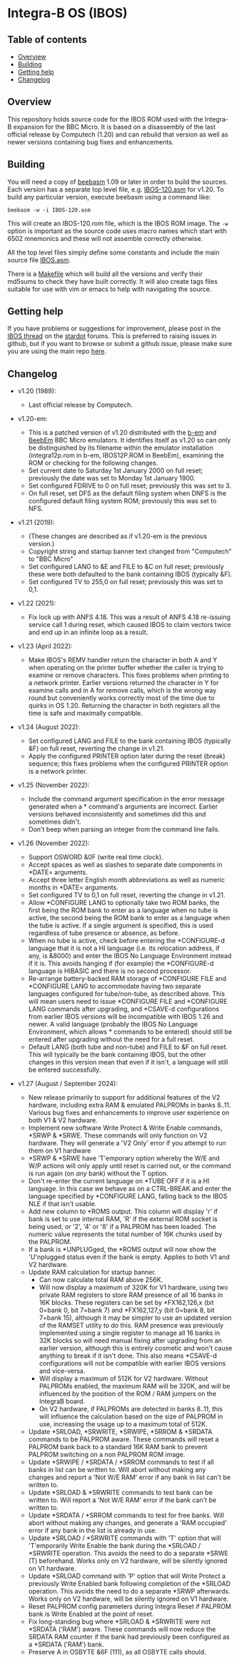 # Integra-B OS (IBOS)

## Table of contents
- [Overview](#overview)
- [Building](#building)
- [Getting help](#getting-help)
- [Changelog](#changelog)

## Overview

This repository holds source code for the IBOS ROM used with the Integra-B expansion for the BBC Micro. It is based on a disassembly of the last official release by Computech (1.20) and can rebuild that version as well as newer versions containing bug fixes and enhancements.

## Building

You will need a copy of [beebasm](https://github.com/stardot/beebasm) 1.09 or later in order to build the sources. Each version has a separate top level file, e.g. [IBOS-120.asm](IBOS-120.asm) for v1.20. To build any particular version, execute beebasm using a command like:
```
beebasm -w -i IBOS-120.asm
```
This will create an IBOS-120.rom file, which is the IBOS ROM image. The `-w` option is important as the source code uses macro names which start with 6502 mnemonics and these will not assemble correctly otherwise.

All the top level files simply define some constants and include the main source file [IBOS.asm](IBOS.asm).

There is a [Makefile](Makefile) which will build all the versions and verify their md5sums to check they have built correctly. It will also create tags files suitable for use with vim or emacs to help with navigating the source.

## Getting help

If you have problems or suggestions for improvement, please post in the [IBOS thread](https://stardot.org.uk/forums/viewtopic.php?f=2&t=25898) on the [stardot](https://stardot.org.uk) forums. This is preferred to raising issues in github, but if you want to browse or submit a github issue, please make sure you are using the main repo [here](https://github.com/kgl2001/IntegraB-OS/issues).

## Changelog

* v1.20 (1989):
  * Last official release by Computech.

* v1.20-em:
  * This is a patched version of v1.20 distributed with the [b-em](https://github.com/stardot/b-em) and [BeebEm](https://github.com/stardot/beebem-windows) BBC Micro emulators. It identifies itself as v1.20 so can only be distinguished by its filename within the emulator installation (integra12p.rom in b-em, IBOS12P.ROM in BeebEm), examining the ROM or checking for the following changes.
  * Set current date to Saturday 1st January 2000 on full reset; previously the date was set to Monday 1st January 1900.
  * Set configured FDRIVE to 0 on full reset; previously this was set to 3.
  * On full reset, set DFS as the default filing system when DNFS is the configured default filing system ROM; previously this was set to NFS.

* v1.21 (2019):
  * (These changes are described as if v1.20-em is the previous version.)
  * Copyright string and startup banner text changed from "Computech" to "BBC Micro"
  * Set configured LANG to &E and FILE to &C on full reset; previously these were both defaulted to the bank containing IBOS (typically &F).
  * Set configured TV to 255,0 on full reset; previously this was set to 0,1.

* v1.22 (2021):
  * Fix lock up with ANFS 4.18. This was a result of ANFS 4.18 re-issuing service call 1 during reset, which caused IBOS to claim vectors twice and end up in an infinite loop as a result.

* v1.23 (April 2022):
  * Make IBOS's REMV handler return the character in both A and Y when operating on the printer buffer whether the caller is trying to examine or remove characters. This fixes problems when printing to a network printer. Earlier versions returned the character in Y for examine calls and in A for remove calls, which is the wrong way round but conveniently works correctly most of the time due to quirks in OS 1.20. Returning the character in both registers all the time is safe and maximally compatible.

* v1.24 (August 2022):
  * Set configured LANG and FILE to the bank containing IBOS (typically &F) on full reset, reverting the change in v1.21.
  * Apply the configured PRINTER option later during the reset (break) sequence; this fixes problems when the configured PRINTER option is a network printer.

* v1.25 (November 2022):
  * Include the command argument specification in the error message generated when a * command's arguments are incorrect. Earlier versions behaved inconsistently and sometimes did this and sometimes didn't.
  * Don't beep when parsing an integer from the command line fails.

* v1.26 (November 2022):
  * Support OSWORD &0F (write real time clock).
  * Accept spaces as well as slashes to separate date components in *DATE= arguments.
  * Accept three letter English month abbreviations as well as numeric months in *DATE= arguments.
  * Set configured TV to 0,1 on full reset, reverting the change in v1.21.
  * Allow *CONFIGURE LANG to optionally take two ROM banks, the first being the ROM bank to enter as a language when no tube is active, the second being the ROM bank to enter as a language when the tube is active. If a single argument is specified, this is used regardless of tube presence or absence, as before.
  * When no tube is active, check before entering the *CONFIGURE-d language that it is not a HI language (i.e. its relocation address, if any, is &8000) and enter the IBOS No Language Environment instead if it is. This avoids hanging if (for example) the *CONFIGURE-d language is HIBASIC and there is no second processor.
  * Re-arrange battery-backed RAM storage of *CONFIGURE FILE and *CONFIGURE LANG to accommodate having two separate languages configured for tube/non-tube, as described above. This will mean users need to issue *CONFIGURE FILE and *CONFIGURE LANG commands after upgrading, and *CSAVE-d configurations from earlier IBOS versions will be incompatible with IBOS 1.26 and newer. A valid language (probably the IBOS No Language Environment, which allows * commands to be entered) should still be entered after upgrading without the need for a full reset.
  * Default LANG (both tube and non-tube) and FILE to &F on full reset. This will typically be the bank containing IBOS, but the other changes in this version mean that even if it isn't, a language will still be entered successfully.

* v1.27 (August / September 2024):
  * New release primarily to support for additional features of the V2 hardware, including extra RAM & emulated PALPROMs in banks 8..11. Various bug fixes and enhancements to improve user experience on both V1 & V2 hardware.
  * Implement new software Write Protect & Write Enable commands, *SRWP & *SRWE. These commands will only function on V2 hardware. They will generate a 'V2 Only' error if you attempt to run them on V1 hardware
  * *SRWP & *SRWE have 'T'emporary option whereby the W/E and W/P actions will only apply until reset is carried out, or the command is run again (on *any* bank) without the T option.
  * Don't re-enter the current language on *TUBE OFF if it is a HI language. In this case we behave as on a CTRL-BREAK and enter the language specified by *CONFIGURE LANG, falling back to the IBOS NLE if that isn't usable.
  * Add new column to *ROMS output. This column will display 'r' if bank is set to use internal RAM, 'R' if the external ROM socket is being used, or '2', '4' or '8' if a PALPROM has been loaded. The numeric value represents the total number of 16K chunks used by the PALPROM.
  * If a bank is *UNPLUGged, the *ROMS output will now show the 'U'nplugged status even if the bank is empty. Applies to both V1 and V2 hardware.
  * Update RAM calculation for startup banner.
    - Can now calculate total RAM above 256K.
    - Will now display a maximum of 320K for V1 hardware, using two private RAM registers to store RAM presence of all 16 banks in 16K blocks. These registers can be set by *FX162,126,x (bit 0=bank 0, bit 7=bank 7) and *FX162,127,y (bit 0=bank 8, bit 7=bank 15), although it may be simpler to use an updated version of the RAMSET utility to do this. RAM presence was previously implemented using a single register to manage all 16 banks in 32K blocks so will need manual fixing after upgrading from an earlier version, although this is entirely cosmetic and won't cause anything to break if it isn't done. This also means *CSAVE-d configurations will not be compatible with earlier IBOS versions and vice-versa.
    - Will display a maximum of 512K for V2 hardware. Without PALPROMs enabled, the maximum RAM will be 320K, and will be influenced by the position of the ROM / RAM jumpers on the IntegraB board. 
    - On V2 hardware, if PALPROMs are detected in banks 8..11, this will influence the calculation based on the size of PALPROM in use, increasing the usage up to a maximum total of 512K.
  * Update *SRLOAD, *SRWRITE, *SRWIPE, *SRROM & *SRDATA commands to be PALPROM aware. These commands will reset a PALPROM bank back to a standard 16K RAM bank to prevent PALPROM switching on a non PALPROM ROM image.
  * Update *SRWIPE / *SRDATA / *SRROM commands to test if all banks in list can be written to. Will abort without making any changes and report a 'Not W/E RAM' error if any bank in list can't be written to.
  * Update *SRLOAD & *SRWRITE commands to test bank can be written to. Will report a 'Not W/E RAM' error if the bank can't be written to.
  * Update *SRDATA / *SRROM commands to test for free banks. Will abort without making any changes, and generate a 'RAM occupied' error if any bank in the list is already in use.
  * Update *SRLOAD / *SRWRITE commands with 'T' option that will 'T'emporarily Write Enable the bank during the *SRLOAD / *SRWRITE operation. This avoids the need to do a separate *SRWE <id> (T) beforehand. Works only on V2 hardware, will be silently ignored on V1 hardware.
  * Update *SRLOAD command with 'P' option that will Write Protect a previously Write Enabled bank following completion of the *SRLOAD operation. This avoids the need to do a separate *SRWP <id> afterwards. Works only on V2 hardware, will be silently ignored on V1 hardware.
  * Reset PALPROM config parameters during Integra Reset if PALPROM bank is Write Enabled at the point of reset.
  * Fix long-standing bug where *SRLOAD & *SRWRITE were not *SRDATA ('RAM') aware. These commands will now reduce the SRDATA RAM counter if the bank had previously been configured as a *SRDATA ('RAM') bank.
  * Preserve A in OSBYTE &6F (111), as all OSBYTE calls should.